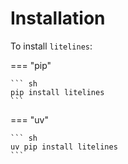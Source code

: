 # Installation

To install `litelines`:

=== "pip"

    ``` sh
    pip install litelines
    ```

=== "uv"

    ``` sh
    uv pip install litelines
    ```


